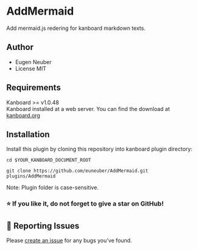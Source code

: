 # AddMermaid

Add mermaid.js redering for kanboard markdown texts.

Author
------------
- Eugen Neuber
- License MIT

Requirements
------------
Kanboard >= v1.0.48  
Kanboard installed at a web server.
You can find the download at [kanboard.org](https://kanboard.org/)

Installation
------------
Install this plugin by cloning this repository into kanboard plugin directory:

```console
cd $YOUR_KANBOARD_DOCUMENT_ROOT
 
git clone https://github.com/euneuber/AddMermaid.git plugins/AddMermaid
```

Note: Plugin folder is case-sensitive.

### :star: If you like it, do not forget to give a star on GitHub!

:bug: Reporting Issues
------------
Please [create an issue](https://github.com/euneuber/AddMermaid/issues) for any bugs you've found.
